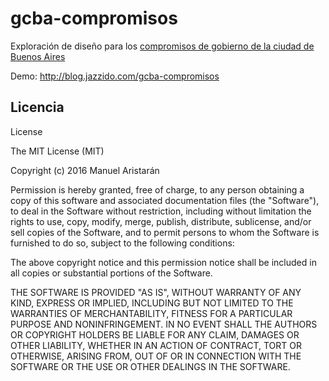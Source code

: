 # gcba-compromisos

Exploración de diseño para los [compromisos de gobierno de la ciudad de Buenos Aires](http://www.buenosaires.gob.ar/compromisos)

Demo: http://blog.jazzido.com/gcba-compromisos

## Licencia

License

The MIT License (MIT)

Copyright (c) 2016 Manuel Aristarán

Permission is hereby granted, free of charge, to any person obtaining a copy of this software and associated documentation files (the "Software"), to deal in the Software without restriction, including without limitation the rights to use, copy, modify, merge, publish, distribute, sublicense, and/or sell copies of the Software, and to permit persons to whom the Software is furnished to do so, subject to the following conditions:

The above copyright notice and this permission notice shall be included in all copies or substantial portions of the Software.

THE SOFTWARE IS PROVIDED "AS IS", WITHOUT WARRANTY OF ANY KIND, EXPRESS OR IMPLIED, INCLUDING BUT NOT LIMITED TO THE WARRANTIES OF MERCHANTABILITY, FITNESS FOR A PARTICULAR PURPOSE AND NONINFRINGEMENT. IN NO EVENT SHALL THE AUTHORS OR COPYRIGHT HOLDERS BE LIABLE FOR ANY CLAIM, DAMAGES OR OTHER LIABILITY, WHETHER IN AN ACTION OF CONTRACT, TORT OR OTHERWISE, ARISING FROM, OUT OF OR IN CONNECTION WITH THE SOFTWARE OR THE USE OR OTHER DEALINGS IN THE SOFTWARE.
